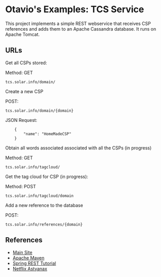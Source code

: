 Otavio's Examples: TCS Service
============

This project implements a simple REST webservice that receives CSP references and adds them to an
Apache Cassandra database. It runs on Apache Tomcat.

URLs
----


Get all CSPs stored:

Method: GET
```
tcs.solar.info/domain/
```

Create a new CSP

POST:
```
tcs.solar.info/domain/{domain}
```

JSON Request:
```
    {
        "name": "HomeMadeCSP"
    }
```

Obtain all words associated associated with all the CSPs (in progress)

Method: GET
```
tcs.solar.info/tagcloud/
```

Get the tag cloud for CSP (in progress):

Method: POST
```
tcs.solar.info/tagcloud/domain
```



Add a new reference to the database

POST:
```
tcs.solar.info/references/{domain}
```


References
----

* [Main Site](http://orpiske.net/)
* [Apache Maven](http://maven.apache.org/)
* [Spring REST Tutorial](https://github.com/spring-guides/tut-rest)
* [Netflix Astyanax](https://github.com/Netflix/astyanax/wiki)


